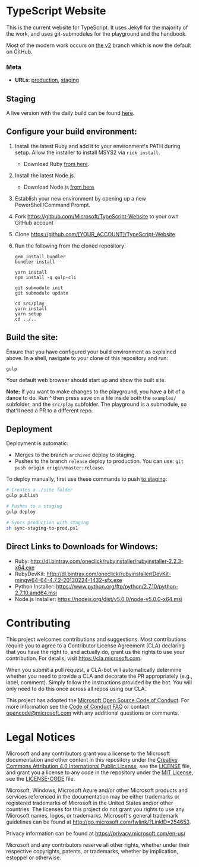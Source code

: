 # TypeScript Website

This is the current website for TypeScript. It uses Jekyll for the majority of the work, and uses git-submodules for the playground and the handbook. 

Most of the modern work occurs on [the v2](https://github.com/microsoft/TypeScript-Website/tree/v2) branch which is now the default on GitHub.

### Meta

* __URLs:__ [production](https://www.typescriptlang.org), [staging](http://testsite-typescript-41eeb979-7eaa-4c74-9d47-9d182c7b61ab.azurewebsites.net/)

## Staging

A live version with the daily build can be found [here](http://typescript:3000).

## Configure your build environment:

1. Install the latest Ruby and add it to your environment's PATH during setup. Allow the installer to install MSYS2 via `ridk install`.
    * Download Ruby [from here](http://rubyinstaller.org/downloads/).
1. Install the latest Node.js.
    * Download Node.js [from here](https://nodejs.org/en/)
1. Establish your new environment by opening up a new PowerShell/Command Prompt.
1. Fork https://github.com/Microsoft/TypeScript-Website to your own GitHub account
1. Clone https://github.com/[YOUR_ACCOUNT]/TypeScript-Website
1. Run the following from the cloned repository:

    ```shell
    gem install bundler
    bundler install

    yarn install
    npm install -g gulp-cli

    git submodule init
    git submodule update

    cd src/play
    yarn install
    yarn setup
    cd ../..
    ```

## Build the site:

Ensure that you have configured your build environment as explained above.
In a shell, navigate to your clone of this repository and run:

```shell
gulp
```

Your default web browser should start up and show the built site.

**Note:** If you want to make changes to the playground, you have a bit of a dance to do. Run ^ then
press save on a file inside both the `examples/` subfolder, and the `src/play` subfolder. The playground
is a submodule, so that'll need a PR to a different repo.


## Deployment

Deployment is automatic:

- Merges to the branch `archived` deploy to staging.
- Pushes to the branch `release` deploy to production. You can use: `git push origin origin/master:release`.

To deploy manually, first use these commands to push [to staging](http://testsite-typescript-41eeb979-7eaa-4c74-9d47-9d182c7b61ab.azurewebsites.net/):

```sh
# Creates a ./site folder
gulp publish

# Pushes to a staging
gulp deploy

# Syncs production with staging
sh sync-staging-to-prod.ps1
```


## Direct Links to Downloads for Windows:

* Ruby: http://dl.bintray.com/oneclick/rubyinstaller/rubyinstaller-2.2.3-x64.exe
* RubyDevKit: http://dl.bintray.com/oneclick/rubyinstaller/DevKit-mingw64-64-4.7.2-20130224-1432-sfx.exe
* Python Installer: https://www.python.org/ftp/python/2.7.10/python-2.7.10.amd64.msi
* Node.js Installer: https://nodejs.org/dist/v5.0.0/node-v5.0.0-x64.msi


# Contributing

This project welcomes contributions and suggestions.  Most contributions require you to agree to a
Contributor License Agreement (CLA) declaring that you have the right to, and actually do, grant us
the rights to use your contribution. For details, visit https://cla.microsoft.com.

When you submit a pull request, a CLA-bot will automatically determine whether you need to provide
a CLA and decorate the PR appropriately (e.g., label, comment). Simply follow the instructions
provided by the bot. You will only need to do this once across all repos using our CLA.

This project has adopted the [Microsoft Open Source Code of Conduct](https://opensource.microsoft.com/codeofconduct/).
For more information see the [Code of Conduct FAQ](https://opensource.microsoft.com/codeofconduct/faq/) or
contact [opencode@microsoft.com](mailto:opencode@microsoft.com) with any additional questions or comments.

# Legal Notices

Microsoft and any contributors grant you a license to the Microsoft documentation and other content in this repository under the [Creative Commons Attribution 4.0 International Public License](https://creativecommons.org/licenses/by/4.0/legalcode), see the [LICENSE](LICENSE) file, and grant you a license to any code in the repository under the [MIT License](https://opensource.org/licenses/MIT), see the [LICENSE-CODE](LICENSE-CODE) file.

Microsoft, Windows, Microsoft Azure and/or other Microsoft products and services referenced in the documentation may be either trademarks or registered trademarks of Microsoft in the United States and/or other countries.
The licenses for this project do not grant you rights to use any Microsoft names, logos, or trademarks.
Microsoft's general trademark guidelines can be found at http://go.microsoft.com/fwlink/?LinkID=254653.

Privacy information can be found at https://privacy.microsoft.com/en-us/

Microsoft and any contributors reserve all other rights, whether under their respective copyrights, patents, or trademarks, whether by implication, estoppel or otherwise.
